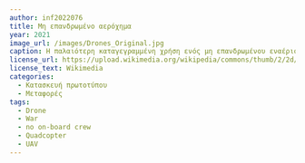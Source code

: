 ```yaml
---
author: inf2022076
title: Μη επανδρωμένο αερόχημα
year: 2021
image_url: /images/Drones_Original.jpg
caption: Η παλαιότερη καταγεγραμμένη χρήση ενός μη επανδρωμένου εναέριου οχήματος (drone), για πολεμικές μάχες, σημειώθηκε τον Ιούλιο του 1849, σε ένα αεροπλανοφόρο στην πρώτη επιθετική χρήση της ναυτική αεροπορίας. Η ανάπτυξη έξυπνων τεχνολογιών οδήγησαν σε παράλληλη αύξηση της χρήσης drones για καταναλωτικές και γενικές αεροπορικές δραστηριότητες. Από το 2021, τα drones quadcopter αποτελούν παράδειγμα της ευρείας δημοτικότητας των χόμπι τηλεκατευθυνόμενων αεροσκαφών και παιχνιδιών, αλλά και μεταφορών δεμάτων και πακέτων.
license_url: https://upload.wikimedia.org/wikipedia/commons/thumb/2/2d/Drone_prototype.JPG/800px-Drone_prototype.JPG?20141127222743
license_text: Wikimedia 
categories:
  - Κατασκευή πρωτοτύπου
  - Μεταφορές
tags:
  - Drone 
  - War 
  - no on-board crew 
  - Quadcopter
  - UAV
---
```


